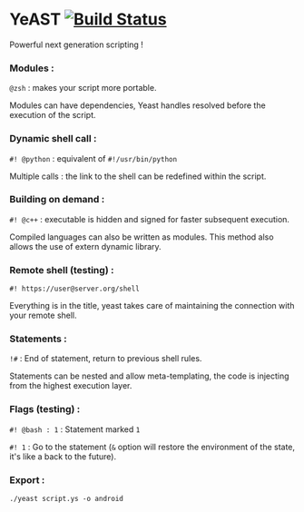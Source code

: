 YeAST [![Build Status](https://travis-ci.com/yvan-sraka/yeast.svg?token=r9S39DVzZNKVuhr9yRC6&branch=master)](https://travis-ci.com/yvan-sraka/yeast)
=====

Powerful next generation scripting !


### Modules :

`@zsh` : makes your script more portable.

Modules can have dependencies, Yeast handles resolved before the execution of the script.


### Dynamic shell call :

`#! @python` : equivalent of `#!/usr/bin/python`

Multiple calls : the link to the shell can be redefined within the script.


### Building on demand :

`#! @c++` : executable is hidden and signed for faster subsequent execution.

Compiled languages ​​can also be written as modules.
This method also allows the use of extern dynamic library.


###  Remote shell (testing) :

`#! https://user@server.org/shell`

Everything is in the title, yeast takes care of maintaining the connection with your remote shell.


### Statements :

`!#` : End of statement, return to previous shell rules.

Statements can be nested and allow meta-templating, the code is injecting from the highest execution layer.


### Flags (testing) :

`#! @bash : 1` : Statement marked `1`

`#! 1` : Go to the statement (`&` option will restore the environment of the state, it's like a back to the future).


### Export :

`./yeast script.ys -o android`
